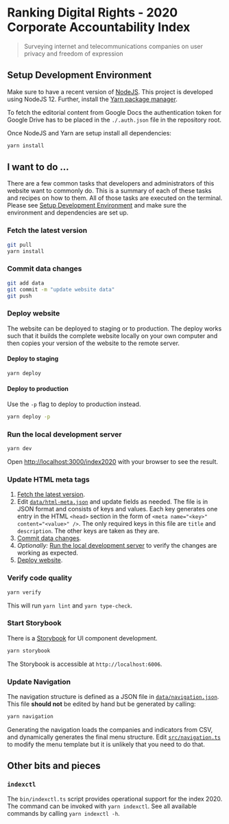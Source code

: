# Ranking Digital Rights - 2020 Corporate Accountability Index

> Surveying internet and telecommunications companies on user privacy and freedom of expression

## Setup Development Environment

Make sure to have a recent version of [NodeJS](https://nodejs.org). This project is developed using NodeJS 12. Further, install the [Yarn package manager](https://yarnpkg.com/).

To fetch the editorial content from Google Docs the authentication token for Google Drive has to be placed in the `./.auth.json` file in the repository root.

Once NodeJS and Yarn are setup install all dependencies:

```sh
yarn install
```

## I want to do ...

There are a few common tasks that developers and administrators of this website want to commonly do. This is a summary of each of these tasks and recipes on how to them. All of those tasks are executed on the terminal. Please see [Setup Development Environment](#setup-development-environment) and make sure the environment and dependencies are set up.

### Fetch the latest version

```sh
git pull
yarn install
```

### Commit data changes

```sh
git add data
git commit -m "update website data"
git push
```

### Deploy website

The website can be deployed to staging or to production. The deploy works such that it builds the complete website locally on your own computer and then copies your version of the website to the remote server.

#### Deploy to staging

```sh
yarn deploy
```

#### Deploy to production

Use the `-p` flag to deploy to production instead.

```sh
yarn deploy -p
```

### Run the local development server

```sh
yarn dev
```

Open [http://localhost:3000/index2020](http://localhost:3000/index2020) with your browser to see the result.

### Update HTML meta tags

1. [Fetch the latest version](#fetch-the-latest-version).
2. Edit [`data/html-meta.json`](./data/html-meta.json) and update fields as needed. The file is in JSON format and consists of keys and values. Each key generates one entry in the HTML `<head>` section in the form of `<meta name="<key>" content="<value>" />`. The only required keys in this file are `title` and `description`. The other keys are taken as they are.
3. [Commit data changes](#commit-data-changes).
4. _Optionally:_ [Run the local development server](#run-the-local-development-server) to verify the changes are working as expected.
5. [Deploy website](#deploy-website).

### Verify code quality

```sh
yarn verify
```

This will run `yarn lint` and `yarn type-check`.

### Start Storybook

There is a [Storybook](https://storybook.js.org/) for UI component development.

```sh
yarn storybook
```

The Storybook is accessible at `http://localhost:6006`.

### Update Navigation

The navigation structure is defined as a JSON file in [`data/navigation.json`](data/navigation.json). This file **should not** be edited by hand but be generated by calling:

```sh
yarn navigation
```

Generating the navigation loads the companies and indicators from CSV, and dynamically generates the final menu structure. Edit [`src/navigation.ts`](src/navigation.ts) to modify the menu template but it is unlikely that you need to do that.

## Other bits and pieces

### `indexctl`

The `bin/indexctl.ts` script provides operational support for the index 2020. The command can be invoked with `yarn indexctl`. See all available commands by calling `yarn indexctl -h`.
